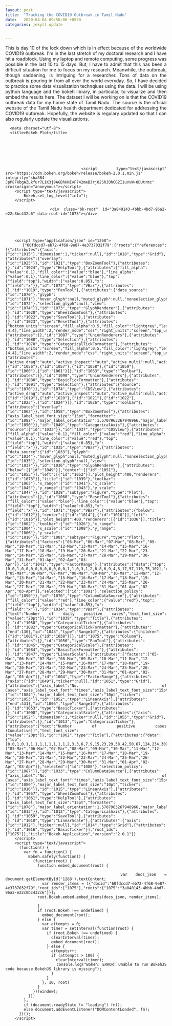 ```yaml
---
layout: post
title:  "Tracking the COVID19 Outbreak in Tamil Nadu"
date:   2020-04-04 09:50:00 +0530
categories: jekyll update


---
```


<div style="text-align:justify">
<p>
This is day 10 of the lock down which is in effect because of the worldwide COVID19 outbreak. I'm in the last stretch of my doctoral research and I have hit a roadblock. Using my laptop and remote computing, some progress was possible in the last 10 to 15 days. But, I have to admit that this has been a difficult situation for me to focus on my research. Meanwhile, the outbreak, though saddening, is intriguing for a researcher. Tons of data on the outbreak is pouring in from all over the world everyday. So, I have decided to practice some data visualization technqiues using the data. I will be using python language and the bokeh library, in particular, to visualize and then embed the results here. The dataset I will be working on is that the COVID19 outbreak data for my home state of Tamil Nadu. The source is the official website of the Tamil Nadu health department dedicated for addressing the COVID19 outbreak. Hopefully, the website is regulary updated so that I can also regularly update the visualizations.
</p>

  <head>
    
      <meta charset="utf-8">
      <title>Bokeh Plot</title>
      
      
        
          
        
        
          
        <script type="text/javascript" src="https://cdn.bokeh.org/bokeh/release/bokeh-2.0.1.min.js" integrity="sha384-JpP8FXbgAZLkfur7LiK3j9AGBhHNIvF742meBJrjO2ShJDhCG2I1uVvW+0DUtrmc" crossorigin="anonymous"></script>
        <script type="text/javascript">
            Bokeh.set_log_level("info");
        </script>
        
      
      
    
  </head>
  
  
  <body>
    
      
        
          
          
            
              <div class="bk-root" id="3a840143-4bbb-4bd7-96a2-e22c8bc432c6" data-root-id="1075"></div>
            
          
        
      
      
        <script type="application/json" id="1268">
          {"60fdccd7-eb72-4f68-9e87-4e3737032f79":{"roots":{"references":[{"attributes":{"axis":{"id":"1015"},"dimension":1,"ticker":null},"id":"1018","type":"Grid"},{"attributes":{"overlay":{"id":"1025"}},"id":"1021","type":"BoxZoomTool"},{"attributes":{},"id":"1024","type":"HelpTool"},{"attributes":{"fill_alpha":{"value":0.1},"fill_color":{"value":"blue"},"line_alpha":{"value":0.1},"line_color":{"value":"blue"},"top":{"field":"top"},"width":{"value":0.85},"x":{"field":"x"}},"id":"1072","type":"VBar"},{"attributes":{},"id":"1019","type":"PanTool"},{"attributes":{"data_source":{"id":"1070"},"glyph":{"id":"1071"},"hover_glyph":null,"muted_glyph":null,"nonselection_glyph":{"id":"1072"},"selection_glyph":null,"view":{"id":"1074"}},"id":"1073","type":"GlyphRenderer"},{"attributes":{},"id":"1020","type":"WheelZoomTool"},{"attributes":{},"id":"1022","type":"SaveTool"},{"attributes":{},"id":"1023","type":"ResetTool"},{"attributes":{"bottom_units":"screen","fill_alpha":0.5,"fill_color":"lightgrey","left_units":"screen","level":"overlay","line_alpha":1.0,"line_color":"black","line_dash":[4,4],"line_width":2,"render_mode":"css","right_units":"screen","top_units":"screen"},"id":"1062","type":"BoxAnnotation"},{"attributes":{},"id":"1087","type":"UnionRenderers"},{"attributes":{},"id":"1088","type":"Selection"},{"attributes":{},"id":"1078","type":"CategoricalTickFormatter"},{"attributes":{"bottom_units":"screen","fill_alpha":0.5,"fill_color":"lightgrey","left_units":"screen","level":"overlay","line_alpha":1.0,"line_color":"black","line_dash":[4,4],"line_width":2,"render_mode":"css","right_units":"screen","top_units":"screen"},"id":"1025","type":"BoxAnnotation"},{"attributes":{"active_drag":"auto","active_inspect":"auto","active_multi":null,"active_scroll":"auto","active_tap":"auto","tools":[{"id":"1056"},{"id":"1057"},{"id":"1058"},{"id":"1059"},{"id":"1060"},{"id":"1061"}]},"id":"1063","type":"Toolbar"},{"attributes":{},"id":"1090","type":"UnionRenderers"},{"attributes":{},"id":"1080","type":"BasicTickFormatter"},{"attributes":{},"id":"1091","type":"Selection"},{"attributes":{"source":{"id":"1070"}},"id":"1074","type":"CDSView"},{"attributes":{"active_drag":"auto","active_inspect":"auto","active_multi":null,"active_scroll":"auto","active_tap":"auto","tools":[{"id":"1019"},{"id":"1020"},{"id":"1021"},{"id":"1022"},{"id":"1023"},{"id":"1024"}]},"id":"1026","type":"Toolbar"},{"attributes":{"overlay":{"id":"1062"}},"id":"1058","type":"BoxZoomTool"},{"attributes":{"axis_label_text_font_size":"15pt","formatter":{"id":"1082"},"major_label_orientation":1.5707963267948966,"major_label_text_font_size":"10pt","ticker":{"id":"1050"}},"id":"1049","type":"CategoricalAxis"},{"attributes":{"source":{"id":"1033"}},"id":"1037","type":"CDSView"},{"attributes":{"fill_alpha":{"value":0.1},"fill_color":{"value":"red"},"line_alpha":{"value":0.1},"line_color":{"value":"red"},"top":{"field":"top"},"width":{"value":0.85},"x":{"field":"x"}},"id":"1035","type":"VBar"},{"attributes":{"data_source":{"id":"1033"},"glyph":{"id":"1034"},"hover_glyph":null,"muted_glyph":null,"nonselection_glyph":{"id":"1035"},"selection_glyph":null,"view":{"id":"1037"}},"id":"1036","type":"GlyphRenderer"},{"attributes":{"below":[{"id":"1049"}],"center":[{"id":"1051"},{"id":"1055"}],"left":[{"id":"1052"}],"plot_height":400,"renderers":[{"id":"1073"}],"title":{"id":"1039"},"toolbar":{"id":"1063"},"x_range":{"id":"1041"},"x_scale":{"id":"1045"},"y_range":{"id":"1043"},"y_scale":{"id":"1047"}},"id":"1038","subtype":"Figure","type":"Plot"},{"attributes":{},"id":"1060","type":"ResetTool"},{"attributes":{"fill_color":{"value":"blue"},"line_color":{"value":"blue"},"top":{"field":"top"},"width":{"value":0.85},"x":{"field":"x"}},"id":"1071","type":"VBar"},{"attributes":{"below":[{"id":"1012"}],"center":[{"id":"1014"},{"id":"1018"}],"left":[{"id":"1015"}],"plot_height":400,"renderers":[{"id":"1036"}],"title":{"id":"1002"},"toolbar":{"id":"1026"},"x_range":{"id":"1004"},"x_scale":{"id":"1008"},"y_range":{"id":"1006"},"y_scale":{"id":"1010"}},"id":"1001","subtype":"Figure","type":"Plot"},{"attributes":{"factors":["05-Mar","06-Mar","07-Mar","08-Mar","09-Mar","10-Mar","11-Mar","12-Mar","13-Mar","14-Mar","15-Mar","16-Mar","17-Mar","18-Mar","19-Mar","20-Mar","21-Mar","22-Mar","23-Mar","24-Mar","25-Mar","26-Mar","27-Mar","28-Mar","29-Mar","30-Mar","31-Mar","01-Apr","02-Apr","03-Apr"]},"id":"1041","type":"FactorRange"},{"attributes":{"data":{"top":[0,0,1,0,0,0,0,0,0,0,0,0,0,1,1,0,3,1,2,6,8,6,9,4,8,17,57,110,75,102],"x":["05-Mar","06-Mar","07-Mar","08-Mar","09-Mar","10-Mar","11-Mar","12-Mar","13-Mar","14-Mar","15-Mar","16-Mar","17-Mar","18-Mar","19-Mar","20-Mar","21-Mar","22-Mar","23-Mar","24-Mar","25-Mar","26-Mar","27-Mar","28-Mar","29-Mar","30-Mar","31-Mar","01-Apr","02-Apr","03-Apr"]},"selected":{"id":"1091"},"selection_policy":{"id":"1090"}},"id":"1070","type":"ColumnDataSource"},{"attributes":{"fill_color":{"value":"red"},"line_color":{"value":"red"},"top":{"field":"top"},"width":{"value":0.85},"x":{"field":"x"}},"id":"1034","type":"VBar"},{"attributes":{"text":"Number of daily positive cases","text_font_size":{"value":"20pt"}},"id":"1039","type":"Title"},{"attributes":{},"id":"1050","type":"CategoricalTicker"},{"attributes":{},"id":"1082","type":"CategoricalTickFormatter"},{"attributes":{"end":130},"id":"1043","type":"Range1d"},{"attributes":{"children":[{"id":"1001"},{"id":"1038"}]},"id":"1075","type":"Column"},{"attributes":{},"id":"1056","type":"PanTool"},{"attributes":{},"id":"1045","type":"CategoricalScale"},{"attributes":{},"id":"1084","type":"BasicTickFormatter"},{"attributes":{},"id":"1047","type":"LinearScale"},{"attributes":{"factors":["05-Mar","06-Mar","07-Mar","08-Mar","09-Mar","10-Mar","11-Mar","12-Mar","13-Mar","14-Mar","15-Mar","16-Mar","17-Mar","18-Mar","19-Mar","20-Mar","21-Mar","22-Mar","23-Mar","24-Mar","25-Mar","26-Mar","27-Mar","28-Mar","29-Mar","30-Mar","31-Mar","01-Apr","02-Apr","03-Apr"]},"id":"1004","type":"FactorRange"},{"attributes":{"axis":{"id":"1049"},"ticker":null},"id":"1051","type":"Grid"},{"attributes":{"axis_label":"No. of Cases","axis_label_text_font":"times","axis_label_text_font_size":"15pt","axis_label_text_font_style":"normal","formatter":{"id":"1084"},"major_label_text_font_size":"10pt","ticker":{"id":"1053"}},"id":"1052","type":"LinearAxis"},{"attributes":{"end":431},"id":"1006","type":"Range1d"},{"attributes":{},"id":"1053","type":"BasicTicker"},{"attributes":{},"id":"1008","type":"CategoricalScale"},{"attributes":{"axis":{"id":"1052"},"dimension":1,"ticker":null},"id":"1055","type":"Grid"},{"attributes":{},"id":"1013","type":"CategoricalTicker"},{"attributes":{"text":"Number of positive cases (Cumulative))","text_font_size":{"value":"20pt"}},"id":"1002","type":"Title"},{"attributes":{"data":{"top":[0,0,1,0,1,1,1,1,1,1,1,1,1,2,3,3,6,7,9,15,23,29,38,42,50,67,124,234,309,411],"x":["05-Mar","06-Mar","07-Mar","08-Mar","09-Mar","10-Mar","11-Mar","12-Mar","13-Mar","14-Mar","15-Mar","16-Mar","17-Mar","18-Mar","19-Mar","20-Mar","21-Mar","22-Mar","23-Mar","24-Mar","25-Mar","26-Mar","27-Mar","28-Mar","29-Mar","30-Mar","31-Mar","01-Apr","02-Apr","03-Apr"]},"selected":{"id":"1088"},"selection_policy":{"id":"1087"}},"id":"1033","type":"ColumnDataSource"},{"attributes":{"axis_label":"No. of Cases","axis_label_text_font":"times","axis_label_text_font_size":"15pt","axis_label_text_font_style":"normal","formatter":{"id":"1080"},"major_label_text_font_size":"10pt","ticker":{"id":"1016"}},"id":"1015","type":"LinearAxis"},{"attributes":{},"id":"1057","type":"WheelZoomTool"},{"attributes":{},"id":"1061","type":"HelpTool"},{"attributes":{"axis_label_text_font_size":"15pt","formatter":{"id":"1078"},"major_label_orientation":1.5707963267948966,"major_label_text_font_size":"10pt","ticker":{"id":"1013"}},"id":"1012","type":"CategoricalAxis"},{"attributes":{},"id":"1059","type":"SaveTool"},{"attributes":{},"id":"1010","type":"LinearScale"},{"attributes":{"axis":{"id":"1012"},"ticker":null},"id":"1014","type":"Grid"},{"attributes":{},"id":"1016","type":"BasicTicker"}],"root_ids":["1075"]},"title":"Bokeh Application","version":"2.0.1"}}
        </script>
        <script type="text/javascript">
          (function() {
            var fn = function() {
              Bokeh.safely(function() {
                (function(root) {
                  function embed_document(root) {
                    
                  var docs_json = document.getElementById('1268').textContent;
                  var render_items = [{"docid":"60fdccd7-eb72-4f68-9e87-4e3737032f79","root_ids":["1075"],"roots":{"1075":"3a840143-4bbb-4bd7-96a2-e22c8bc432c6"}}];
                  root.Bokeh.embed.embed_items(docs_json, render_items);
                
                  }
                  if (root.Bokeh !== undefined) {
                    embed_document(root);
                  } else {
                    var attempts = 0;
                    var timer = setInterval(function(root) {
                      if (root.Bokeh !== undefined) {
                        clearInterval(timer);
                        embed_document(root);
                      } else {
                        attempts++;
                        if (attempts > 100) {
                          clearInterval(timer);
                          console.log("Bokeh: ERROR: Unable to run BokehJS code because BokehJS library is missing");
                        }
                      }
                    }, 10, root)
                  }
                })(window);
              });
            };
            if (document.readyState != "loading") fn();
            else document.addEventListener("DOMContentLoaded", fn);
          })();
        </script>
    
  </body>
